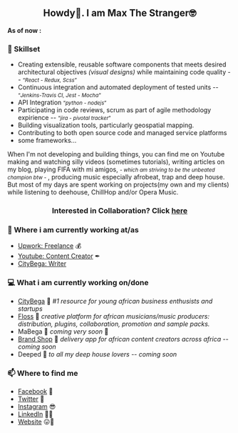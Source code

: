 <h2 align="center">Howdy👋. I am Max The Stranger🤓</h2>
<p align="center"Software engineer with an emphasis in Enterprise applications, entrepreneurship, and music production.</p>
<p><strong>As of now :</strong></p>

### 📰 Skillset

<!-- SKILL-LIST:START -->

- Creating extensible, reusable software components that meets desired architectural objectives <em>(visual designs)</em> while maintaining code quality -- <small><q><em>React - Redux, Scss</em></q></small>
- Continuous integration and automated deployment of tested units -- <small><q><em>Jenkins-Travis CI, Jest - Mocha</em></q></small>
- API Integration <small><q><em>python - nodejs</em></q></small>
- Participating in code reviews, scrum as part of agile methodology expirience -- <small><q><em>jira - pivotal tracker</em></q></small>
- Building visualization tools, particularly geospatial mapping.
- Contributing to both open source code and managed service platforms
- some frameworks...

<p>When I'm not developing and building things, you can find me on Youtube making and watching silly videos (sometimes tutorials), writing articles on my blog, playing FIFA with mi amigos, <em><small> - which am striving to be the unbeated champion btw - </small></em>, producing music especially afrobeat, trap and deep house. But most of my days are spent working on projects(my own and my clients) while listening to deehouse, ChillHop and/or Opera Music.</p>

<h3 align="center"> Interested in Collaboration? Click <a href="mailto:thestrangermax@mail.com" target="_blank">here</a> </h3>

### 💼 Where i am currently working at/as

- [Upwork: Freelance](https://upwork.com/maxthestranger) 💰
- [Youtube: Content Creator](https://www.youtube.com/channel/UCh3IffS3fHpi8GQGq61SppA) ✒
- [CityBega: Writer](https://citybega.com)

### 💻 What i am currently working on/done

- [CityBega](https://citybega.com) 🚀 _#1 resource for young african business enthusists and startups_
- [Floss](https://floss.netlify.app) 🚀 _creative platform for african musicians/music producers: distribution, plugins, collaboration, promotion and sample packs._
- MaBega 🚀 _coming very soon_ 🚀
- [Brand Shop](https://brandshop.netlify.app) 🚀 _delivery app for african content creators across africa -- coming soon_
- Deeped 🚀 _to all my deep house lovers -- coming soon_

### 📫 Where to find me

- [Facebook](https://facebook.com/maxthestranger) 🥱
- [Twitter](https://twitter.com/maxthestranger) 🐤
- [Instagram](https://instagram.com/max_the_stranger) 😎
- [LinkedIn](https://linkedin.com/in/maxthestranger) 👨💼
- [Website](https://maxthestranger.com) 😛🔗
